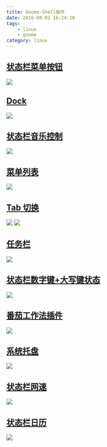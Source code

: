 ```yaml
---
title: Gnome-Shell插件
date: 2016-08-02 16:24:18
tags: 
	- linux
	- gnome
category: linux
---
```


## [状态栏菜单按钮](https://extensions.gnome.org/extension/327/axe-menu/)
![](http://public-links.qiniudn.com/gnome-shell-menu.png)

## [Dock](https://extensions.gnome.org/extension/307/dash-to-dock/)
![](http://public-links.qiniudn.com/gnome-shell-dock.png)

## [状态栏音乐控制](https://extensions.gnome.org/extension/55/media-player-indicator/)
![](http://public-links.qiniudn.com/gnome-shell-media-player-indicator.png)


## [菜单列表](https://extensions.gnome.org/extension/6/applications-menu/)
![](http://public-links.qiniudn.com/gnome-shell-applications-menu.png)

## [Tab 切换](https://extensions.gnome.org/extension/15/alternatetab/)
![](http://public-links.qiniudn.com/gnome-shell-alternatetab.png)
![](https://extensions.gnome.org/static/extension-data/screenshots/screenshot_15.png)

## [任务栏](https://extensions.gnome.org/extension/584/taskbar/)
![](http://public-links.qiniudn.com/gnome-shell-taskbar.png)

## [状态栏数字键+大写键状态](https://extensions.gnome.org/extension/36/lock-keys/)
![](http://public-links.qiniudn.com/gnome-shell-lock-keys.png)

## [番茄工作法插件](https://extensions.gnome.org/extension/53/pomodoro/) 
![](http://public-links.qiniudn.com/gnome-shell-pomodoro.png)

## [系统托盘](https://extensions.gnome.org/extension/495/topicons/)
![](http://public-links.qiniudn.com/gnome-shell-topicons.png)

## [状态栏网速](https://extensions.gnome.org/extension/104/netspeed/)
![](http://public-links.qiniudn.com/gnome-shell-netspeed.png)

## [状态栏日历](https://extensions.gnome.org/extension/163/analog-clock/)
![](http://public-links.qiniudn.com/gnome-shell-alternatetab.png)
